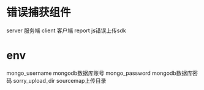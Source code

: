 # 错误捕获组件
server 服务端
client 客户端
report js错误上传sdk

# env
mongo_username mongodb数据库账号
mongo_password mongodb数据库密码
sorry_upload_dir sourcemap上传目录